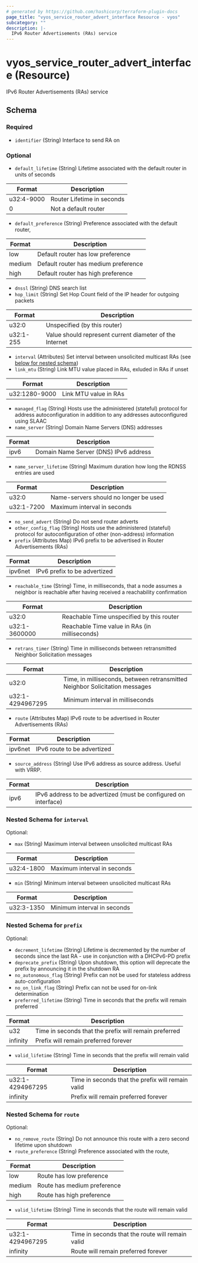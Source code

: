 ```yaml
---
# generated by https://github.com/hashicorp/terraform-plugin-docs
page_title: "vyos_service_router_advert_interface Resource - vyos"
subcategory: ""
description: |-
  IPv6 Router Advertisements (RAs) service
---
```


# vyos_service_router_advert_interface (Resource)

IPv6 Router Advertisements (RAs) service



<!-- schema generated by tfplugindocs -->
## Schema

### Required

- `identifier` (String) Interface to send RA on

### Optional

- `default_lifetime` (String) Lifetime associated with the default router in units of seconds

|  Format  |  Description  |
|----------|---------------|
|  u32:4-9000  |  Router Lifetime in seconds  |
|  0  |  Not a default router  |
- `default_preference` (String) Preference associated with the default router,

|  Format  |  Description  |
|----------|---------------|
|  low  |  Default router has low preference  |
|  medium  |  Default router has medium preference  |
|  high  |  Default router has high preference  |
- `dnssl` (String) DNS search list
- `hop_limit` (String) Set Hop Count field of the IP header for outgoing packets

|  Format  |  Description  |
|----------|---------------|
|  u32:0  |  Unspecified (by this router)  |
|  u32:1-255  |  Value should represent current diameter of the Internet  |
- `interval` (Attributes) Set interval between unsolicited multicast RAs (see [below for nested schema](#nestedatt--interval))
- `link_mtu` (String) Link MTU value placed in RAs, exluded in RAs if unset

|  Format  |  Description  |
|----------|---------------|
|  u32:1280-9000  |  Link MTU value in RAs  |
- `managed_flag` (String) Hosts use the administered (stateful) protocol for address autoconfiguration in addition to any addresses autoconfigured using SLAAC
- `name_server` (String) Domain Name Servers (DNS) addresses

|  Format  |  Description  |
|----------|---------------|
|  ipv6  |  Domain Name Server (DNS) IPv6 address  |
- `name_server_lifetime` (String) Maximum duration how long the RDNSS entries are used

|  Format  |  Description  |
|----------|---------------|
|  u32:0  |  Name-servers should no longer be used  |
|  u32:1-7200  |  Maximum interval in seconds  |
- `no_send_advert` (String) Do not send router adverts
- `other_config_flag` (String) Hosts use the administered (stateful) protocol for autoconfiguration of other (non-address) information
- `prefix` (Attributes Map) IPv6 prefix to be advertised in Router Advertisements (RAs)

|  Format  |  Description  |
|----------|---------------|
|  ipv6net  |  IPv6 prefix to be advertized  | (see [below for nested schema](#nestedatt--prefix))
- `reachable_time` (String) Time, in milliseconds, that a node assumes a neighbor is reachable after having received a reachability confirmation

|  Format  |  Description  |
|----------|---------------|
|  u32:0  |  Reachable Time unspecified by this router  |
|  u32:1-3600000  |  Reachable Time value in RAs (in milliseconds)  |
- `retrans_timer` (String) Time in milliseconds between retransmitted Neighbor Solicitation messages

|  Format  |  Description  |
|----------|---------------|
|  u32:0  |  Time, in milliseconds, between retransmitted Neighbor Solicitation messages  |
|  u32:1-4294967295  |  Minimum interval in milliseconds  |
- `route` (Attributes Map) IPv6 route to be advertised in Router Advertisements (RAs)

|  Format  |  Description  |
|----------|---------------|
|  ipv6net  |  IPv6 route to be advertized  | (see [below for nested schema](#nestedatt--route))
- `source_address` (String) Use IPv6 address as source address. Useful with VRRP.

|  Format  |  Description  |
|----------|---------------|
|  ipv6  |  IPv6 address to be advertized (must be configured on interface)  |

<a id="nestedatt--interval"></a>
### Nested Schema for `interval`

Optional:

- `max` (String) Maximum interval between unsolicited multicast RAs

|  Format  |  Description  |
|----------|---------------|
|  u32:4-1800  |  Maximum interval in seconds  |
- `min` (String) Minimum interval between unsolicited multicast RAs

|  Format  |  Description  |
|----------|---------------|
|  u32:3-1350  |  Minimum interval in seconds  |


<a id="nestedatt--prefix"></a>
### Nested Schema for `prefix`

Optional:

- `decrement_lifetime` (String) Lifetime is decremented by the number of seconds since the last RA - use in conjunction with a DHCPv6-PD prefix
- `deprecate_prefix` (String) Upon shutdown, this option will deprecate the prefix by announcing it in the shutdown RA
- `no_autonomous_flag` (String) Prefix can not be used for stateless address auto-configuration
- `no_on_link_flag` (String) Prefix can not be used for on-link determination
- `preferred_lifetime` (String) Time in seconds that the prefix will remain preferred

|  Format  |  Description  |
|----------|---------------|
|  u32  |  Time in seconds that the prefix will remain preferred  |
|  infinity  |  Prefix will remain preferred forever  |
- `valid_lifetime` (String) Time in seconds that the prefix will remain valid

|  Format  |  Description  |
|----------|---------------|
|  u32:1-4294967295  |  Time in seconds that the prefix will remain valid  |
|  infinity  |  Prefix will remain preferred forever  |


<a id="nestedatt--route"></a>
### Nested Schema for `route`

Optional:

- `no_remove_route` (String) Do not announce this route with a zero second lifetime upon shutdown
- `route_preference` (String) Preference associated with the route,

|  Format  |  Description  |
|----------|---------------|
|  low  |  Route has low preference  |
|  medium  |  Route has medium preference  |
|  high  |  Route has high preference  |
- `valid_lifetime` (String) Time in seconds that the route will remain valid

|  Format  |  Description  |
|----------|---------------|
|  u32:1-4294967295  |  Time in seconds that the route will remain valid  |
|  infinity  |  Route will remain preferred forever  |
